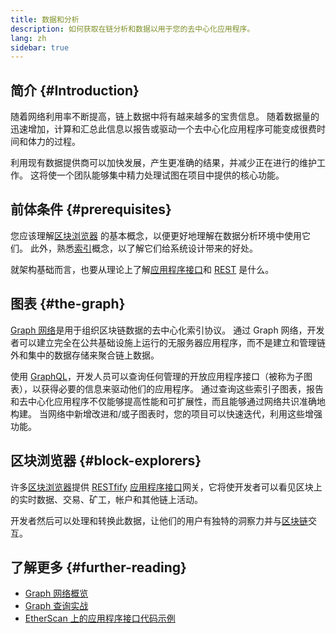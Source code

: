 ```yaml
---
title: 数据和分析
description: 如何获取在链分析和数据以用于您的去中心化应用程序。
lang: zh
sidebar: true
---
```


## 简介 {#Introduction}

随着网络利用率不断提高，链上数据中将有越来越多的宝贵信息。 随着数据量的迅速增加，计算和汇总此信息以报告或驱动一个去中心化应用程序可能变成很费时间和体力的过程。

利用现有数据提供商可以加快发展，产生更准确的结果，并减少正在进行的维护工作。 这将使一个团队能够集中精力处理试图在项目中提供的核心功能。

## 前体条件 {#prerequisites}

您应该理解[区块浏览器](/developers/docs/data-and-analytics/block-explorers/) 的基本概念，以便更好地理解在数据分析环境中使用它们。 此外，熟悉[索引](/glossary/#index)概念，以了解它们给系统设计带来的好处。

就架构基础而言，也要从理论上了解[应用程序接口](https://www.wikipedia.org/wiki/API)和 [REST](https://www.wikipedia.org/wiki/Representational_state_transfer) 是什么。

## 图表 {#the-graph}

[Graph 网络](https://thegraph.com/)是用于组织区块链数据的去中心化索引协议。 通过 Graph 网络，开发者可以建立完全在公共基础设施上运行的无服务器应用程序，而不是建立和管理链外和集中的数据存储来聚合链上数据。

使用 [GraphQL](https://graphql.org/)，开发人员可以查询任何管理的开放应用程序接口（被称为子图表），以获得必要的信息来驱动他们的应用程序。 通过查询这些索引子图表，报告和去中心化应用程序不仅能够提高性能和可扩展性，而且能够通过网络共识准确地构建。 当网络中新增改进和/或子图表时，您的项目可以快速迭代，利用这些增强功能。

## 区块浏览器 {#block-explorers}

许多[区块浏览器](/developers/docs/data-and-analytics/block-explorers/)提供 [RESTfify](https://www.wikipedia.org/wiki/Representational_state_transfer) [应用程序接口](https://www.wikipedia.org/wiki/API)网关，它将使开发者可以看见区块上的实时数据、交易、矿工，帐户和其他链上活动。

开发者然后可以处理和转换此数据，让他们的用户有独特的洞察力并与[区块链](/glossary/#blockchain)交互。

## 了解更多 {#further-reading}

- [Graph 网络概览](https://thegraph.com/docs/en/about/network/)
- [Graph 查询实战](https://thegraph.com/explorer/subgraph/graphprotocol/graph-network-mainnet?version=current)
- [EtherScan 上的应用程序接口代码示例](https://etherscan.io/apis#contracts)
